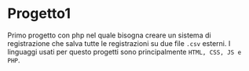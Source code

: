 # Progetto1
Primo progetto con php nel quale bisogna creare un sistema di registrazione che salva tutte le registrazioni su due file `.csv` esterni.
I linguaggi usati per questo progetti sono principalmente `HTML, CSS, JS e PHP`.
